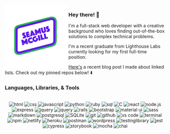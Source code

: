 <img src="https://github.com/seamusmcgill/seamusmcgill/blob/cbe72ca15571ec3a2c1733cbe8abdb44bd82708f/SM%20Logo%20Final.png?raw=true" align="left" height="200" width="200">

### <b>Hey there!</b> 👋

I'm a full-stack web developer with a creative background who loves finding out-of-the-box solutions to complex technical problems.

I'm a recent graduate from Lighthouse Labs currently looking for my first full-time position. 

[Here's](https://medium.com/@seamymcg/wtf-is-a-linked-list-and-why-should-i-care-b55c2ca55bea) a recent blog post I made about linked lists. Check out my pinned repos below! ⬇️

### <b>Languages, Libraries, & Tools</b>

<br>

<div align="center">
<img src="https://img.shields.io/badge/HTML-E34F26?style=for-the-badge&logo=html5&logoColor=white" alt="html" />
<img src="https://img.shields.io/badge/css-1572B6?style=for-the-badge&logo=css3&logoColor=white" alt="css" />
<img src="https://img.shields.io/badge/JavaScript-F7DF1E?style=for-the-badge&logo=javascript&logoColor=black" alt="javascript" />
<img src="https://img.shields.io/badge/python-3776AB?style=for-the-badge&logo=python&logoColor=white" alt="python" />
<img src="https://img.shields.io/badge/Ruby-CC342D?style=for-the-badge&logo=ruby&logoColor=white" alt="ruby" />
<img src="https://img.shields.io/badge/SQL-407AFC?style=for-the-badge&logo=icloud&logoColor=white" alt="sql" />
<img src="https://img.shields.io/badge/C-A8B9CC?style=for-the-badge&logo=c&logoColor=white" alt="C" />
<img src="https://img.shields.io/badge/React-61DAFB?style=for-the-badge&logo=react&logoColor=black" alt="react" />
<img src="https://img.shields.io/badge/node.js-339933?style=for-the-badge&logo=node-dot-js&logoColor=white" alt="node.js" />
<img src="https://img.shields.io/badge/express-000000?style=for-the-badge&logo=express&logoColor=white" alt="express" />
<img src="https://img.shields.io/badge/jQuery-0769AD?style=for-the-badge&logo=jquery&logoColor=white" alt="jquery" />
<img src="https://img.shields.io/badge/flask-000000?style=for-the-badge&logo=flask&logoColor=white" alt="jquery" />
<img src="https://img.shields.io/badge/Ruby%20on%20rails-CC0000?style=for-the-badge&logo=ruby%20on%20rails&logoColor=white" alt="rails" />
<img src="https://img.shields.io/badge/bootstrap-7952B3?style=for-the-badge&logo=bootstrap&logoColor=white" alt="bootstrap" />
<img src="https://img.shields.io/badge/material%20ui-0081CB?style=for-the-badge&logo=mui&logoColor=white" alt="material ui" />
<img src="https://img.shields.io/badge/sass-CC6699?style=for-the-badge&logo=sass&logoColor=white" alt="sass" />
<img src="https://img.shields.io/badge/Markdown-000000?style=for-the-badge&logo=markdown&logoColor=white" alt="markdown" />
<img src="https://img.shields.io/badge/postgresql-336791?style=for-the-badge&logo=postgresql&logoColor=white" alt="postgresql" />
<img src="https://img.shields.io/badge/sqlite-003B57?style=for-the-badge&logo=sqlite&logoColor=white" alt="SQLite" />
<img src="https://img.shields.io/badge/Git-F05032?style=for-the-badge&logo=git&logoColor=white" alt="git" />
<img src="https://img.shields.io/badge/GitHub-100000?style=for-the-badge&logo=github&logoColor=white" alt="github" />
<img src="https://img.shields.io/badge/vs%20code-007ACC?style=for-the-badge&logo=visual%20studio%20code&logoColor=white" alt="vs code" />
<img src="https://img.shields.io/badge/terminal-black?style=for-the-badge&logo=windows%20terminal&logoColor=white" alt="terminal" />
<img src="https://img.shields.io/badge/npm-CB3837?style=for-the-badge&logo=npm&logoColor=white" alt="npm" />
<img src="https://img.shields.io/badge/Netlify-00C7B7?style=for-the-badge&logo=netlify&logoColor=white" alt="netlify" />
<img src="https://img.shields.io/badge/Heroku-430098?style=for-the-badge&logo=heroku&logoColor=white" alt="heroku" />
<img src="https://img.shields.io/badge/postman-FF6C37?style=for-the-badge&logo=postman&logoColor=white" alt="postman" />
<img src="https://img.shields.io/badge/wordpress-21759b?style=for-the-badge&logo=wordpress&logoColor=white" alt="wordpress" />
<img src="https://img.shields.io/badge/testing%20library-E33332?style=for-the-badge&logo=testinglibrary&logoColor=white" alt="testinglibrary" />
<img src="https://img.shields.io/badge/jest-C21325?style=for-the-badge&logo=jest&logoColor=white" alt="jest" />
<img src="https://img.shields.io/badge/-Cypress-17202C?style=for-the-badge&logo=cypress&logoColor=white" alt="cypress"/>
<img src="https://img.shields.io/badge/-storybook-FF4785?style=for-the-badge&logo=storybook&logoColor=white" alt="storybook"/>
<img src="https://img.shields.io/badge/-mocha-8D6748?style=for-the-badge&logo=storybook&logoColor=white" alt="mocha"/>
<img src="https://img.shields.io/badge/-chai-A30701?style=for-the-badge&logo=chai&logoColor=white" alt="chai"/>
</div>



<!--
**seamusmcgill/seamusmcgill** is a ✨ _special_ ✨ repository because its `README.md` (this file) appears on your GitHub profile.

Here are some ideas to get you started:

- 🔭 I’m currently working on ...
- 🌱 I’m currently learning ...
- 👯 I’m looking to collaborate on ...
- 🤔 I’m looking for help with ...
- 💬 Ask me about ...
- 📫 How to reach me: ...
- 😄 Pronouns: ...
- ⚡ Fun fact: ...
-->
